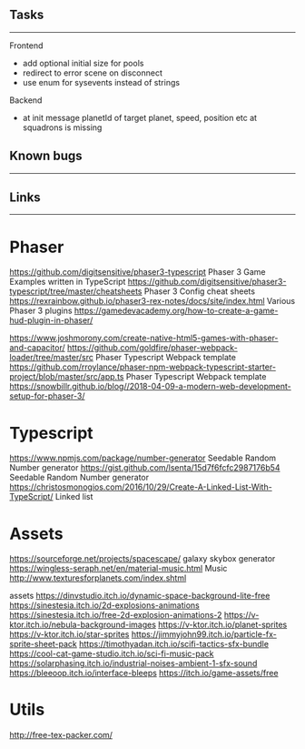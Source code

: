 ## Tasks
------------
Frontend
- add optional initial size for pools
- redirect to error scene on disconnect
- use enum for sysevents instead of strings

Backend
- at init message planetId of target planet, speed, position etc at squadrons is missing


## Known bugs
------------


## Links
------------

# Phaser
https://github.com/digitsensitive/phaser3-typescript  Phaser 3 Game Examples written in TypeScript
https://github.com/digitsensitive/phaser3-typescript/tree/master/cheatsheets Phaser 3 Config cheat sheets
https://rexrainbow.github.io/phaser3-rex-notes/docs/site/index.html Various Phaser 3 plugins
https://gamedevacademy.org/how-to-create-a-game-hud-plugin-in-phaser/

https://www.joshmorony.com/create-native-html5-games-with-phaser-and-capacitor/
https://github.com/goldfire/phaser-webpack-loader/tree/master/src Phaser Typescript Webpack template
https://github.com/rroylance/phaser-npm-webpack-typescript-starter-project/blob/master/src/app.ts Phaser Typescript Webpack template
https://snowbillr.github.io/blog//2018-04-09-a-modern-web-development-setup-for-phaser-3/


# Typescript
https://www.npmjs.com/package/number-generator Seedable Random Number generator
https://gist.github.com/lsenta/15d7f6fcfc2987176b54 Seedable Random Number generator
https://christosmonogios.com/2016/10/29/Create-A-Linked-List-With-TypeScript/ Linked list


# Assets
https://sourceforge.net/projects/spacescape/ galaxy skybox generator
https://wingless-seraph.net/en/material-music.html Music
http://www.texturesforplanets.com/index.shtml

assets
https://dinvstudio.itch.io/dynamic-space-background-lite-free
https://sinestesia.itch.io/2d-explosions-animations
https://sinestesia.itch.io/free-2d-explosion-animations-2
https://v-ktor.itch.io/nebula-background-images
https://v-ktor.itch.io/planet-sprites
https://v-ktor.itch.io/star-sprites
https://jimmyjohn99.itch.io/particle-fx-sprite-sheet-pack
https://timothyadan.itch.io/scifi-tactics-sfx-bundle
https://cool-cat-game-studio.itch.io/sci-fi-music-pack
https://solarphasing.itch.io/industrial-noises-ambient-1-sfx-sound
https://bleeoop.itch.io/interface-bleeps
https://itch.io/game-assets/free
 

# Utils
http://free-tex-packer.com/